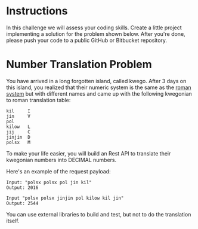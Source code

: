 # Instructions

In this challenge we will assess your coding skills. Create a little project implementing a solution for the problem shown below. After you're done, please push your code to a public GitHub or Bitbucket repository.

# Number Translation Problem

You have arrived in a long forgotten island, called kwego. After 3 days on this island, you realized that their numeric system is the same as the [roman system](https://en.wikipedia.org/wiki/Roman_numerals) but with different names and came up with the following kwegonian to roman translation table:

```
kil   	I
jin    	V
pol   	
kilow 	L
jij   	C
jinjin	D
polsx  	M
```

To make your life easier, you will build an Rest API to translate their kwegonian numbers into DECIMAL numbers.

Here's an example of the request payload:

```
Input: "polsx polsx pol jin kil"
Output: 2016

Input "polsx polsx jinjin pol kilow kil jin"
Output: 2544
```

You can use external libraries to build and test, but not to do the translation itself.